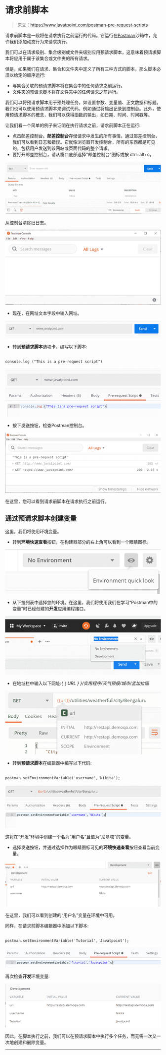 # 请求前脚本

> 原文：<https://www.javatpoint.com/postman-pre-request-scripts>

请求前脚本是一段将在请求执行之前运行的代码。它运行在[Postman](https://www.javatpoint.com/postman)沙箱中，允许我们添加动态行为来请求执行。

我们可以在请求级别、集合级别或文件夹级别应用预请求脚本，这意味着预请求脚本将应用于属于该集合或文件夹的所有请求。

但是，如果我们在请求、集合和文件夹中定义了所有三种方式的脚本，那么脚本必须以给定的顺序运行:

*   与集合关联的预请求脚本将在集合中的任何请求之前运行。
*   文件夹的预请求脚本将在文件夹中的任何请求之前运行。

我们可以将预请求脚本用于预处理任务，如设置参数、变量值、正文数据和标题。我们也可以使用预请求脚本来调试代码，例如通过将输出记录到控制台。此外，使用预请求脚本的概念，我们可以获得函数的输出，如日期、时间、时间戳等。

让我们看一个简单的例子来证明在执行请求之前，请求前脚本正在运行:

*   点击邮差控制台。**邮差控制台**存储请求中发生的所有事情。通过邮差控制台，我们可以看到日志和错误。它就像浏览器开发控制台，所有的东西都是可见的，包括用户发送到该网站或页面代码的整个请求。
*   要打开邮差控制台，请从窗口底部选择“邮差控制台”图标或按 ctrl+alt+c。

![Pre-request Scripts](img/158a5faa2acbe20482b1c0a6694873de.png)

从控制台清除旧日志。

![Pre-request Scripts](img/4e29e167080c8869d898de2a8e010ee8.png)

*   现在，在网址文本字段中输入网址。

![Pre-request Scripts](img/0085c69c8a594257dafbd4c0b2d2a93a.png)

*   转到**预请求脚本**选项卡，编写以下脚本:

```

console.log ("This is a pre-request script")

```

![Pre-request Scripts](img/24589c5f6c8e68a27f23dd5f266923cf.png)

*   按下发送按钮，检查Postman控制台。

![Pre-request Scripts](img/2e02fe870d39b2fd5aef9ba9d94a5ddd.png)

在这里，您可以看到请求前脚本在请求执行之前运行。

## 通过预请求脚本创建变量

这里，我们将使用环境变量。

*   转到**环境快速查看**按钮，在构建器部分的右上角可以看到一个眼睛图标。

![Pre-request Scripts](img/3e55142eb18d458b9116a198b07c6fb7.png)

*   从下拉列表中选择您的环境。在这里，我们将使用我们在学习“Postman中的变量”时已经创建的**开发**应用编程接口。

![Pre-request Scripts](img/97e62516fe95b7088f4d4e44e381ba8b.png)

*   在地址栏中输入以下网址:*{ { URL } }/实用程序/天气预报/城市/孟加拉国*

![Pre-request Scripts](img/811b79e2839b0b43758ece0d10c94ec3.png)

*   转到**预请求脚本**在编辑器中编写以下代码:

```

postman.setEnvironmentVariable('username','Nikita');

```

![Pre-request Scripts](img/fce887e93fdc87e0981dee73b41ef3dc.png)

这将在“开发”环境中创建一个名为“用户名”且值为“尼基塔”的变量。

*   选择发送按钮，并通过选择作为眼睛图标可见的**环境快速查看**按钮查看当前变量。

![Pre-request Scripts](img/943ba09ed94c24383e132ac8a6d6a43e.png)

在这里，我们可以看到创建的“用户名”变量在环境中可用。

同样，在请求前脚本编辑器中添加以下脚本:

```

postman.setEnvironmentVariable('Tutorial','Javatpoint');

```

![Pre-request Scripts](img/a9e520eeb52422b96854ee2582fb1f1c.png)

再次检查**开发**环境变量:

![Pre-request Scripts](img/26d59ec52377635e82dca081fe48fee5.png)

因此，在脚本执行之前，我们可以在预请求脚本中执行多个任务，而无需一次又一次地创建和删除变量。

* * *